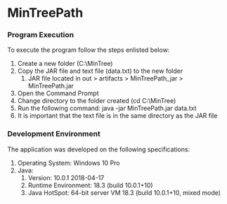 # MinTreePath #
### Program Execution ###
To execute the program follow the steps enlisted below:
1. Create a new folder (C:\MinTree)
2. Copy the JAR file and text file (data.txt) to the new folder
    1. JAR file located in out > artifacts > MinTreePath_jar > MinTreePath.jar
3. Open the Command Prompt 
4. Change directory to the folder created (cd C:\MinTree)
5. Run the following command: java -jar MinTreePath.jar data.txt
6. It is important that the text file is in the same directory as the JAR file

### Development Environment ###
The application was developed on the following specifications:
1. Operating System: Windows 10 Pro
2. Java: 
    1. Version: 10.0.1 2018-04-17
    2. Runtime Environment: 18.3 (build 10.0.1+10)
    3. Java HotSpot: 64-bit server VM 18.3 (build 10.0.1+10, mixed mode)